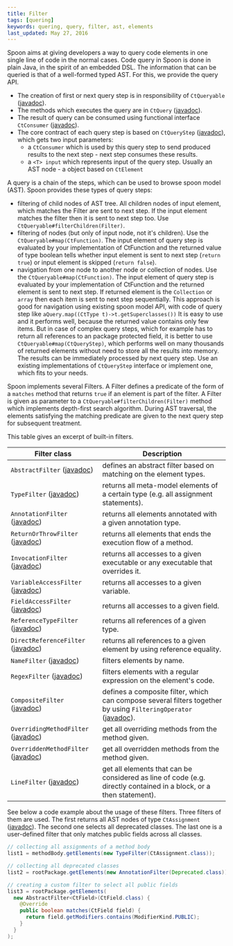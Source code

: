 ```yaml
---
title: Filter
tags: [quering]
keywords: quering, query, filter, ast, elements
last_updated: May 27, 2016
---
```


Spoon aims at giving developers a way to query code elements in 
one single line of code in the normal cases. Code query in Spoon 
is done in plain Java, in the spirit of an embedded DSL.
The information that can be queried is that of a well-formed typed AST.
For this, we provide the query API. 
* The creation of first or next query step is in responsibility of `CtQueryable` ([javadoc](http://spoon.gforge.inria.fr/mvnsites/spoon-core/apidocs/spoon/reflect/visitor/chain/CtQueryable.html)).
* The methods which executes the query are in `CtQuery` 
([javadoc](http://spoon.gforge.inria.fr/mvnsites/spoon-core/apidocs/spoon/reflect/visitor/chain/CtQuery.html)).
* The result of query can be consumed using functional interface `CtConsumer` ([javadoc](http://spoon.gforge.inria.fr/mvnsites/spoon-core/apidocs/spoon/reflect/visitor/chain/CtConsumer.html)).
* The core contract of each query step is based on `CtQueryStep` 
([javadoc](http://spoon.gforge.inria.fr/mvnsites/spoon-core/apidocs/spoon/reflect/visitor/chain/CtQueryStep.html)), 
which gets two input parameters:
  * a `CtConsumer` which is used by this query step to send produced results to the next step - next step consumes these results.
  * a `<T> input` which represents input of the query step. Usually an AST node - a object based on `CtElement` 

A query is a chain of the steps, which can be used to browse spoon model (AST). Spoon provides these types of query steps:
* filtering of child nodes of AST tree. All children nodes of input element, which matches the Filter are sent to next step. If the input element matches the filter then it is sent to next step too. Use `CtQueryable#filterChildren(Filter)`.
* filtering of nodes (but only of input node, not it's children). Use the `CtQueryable#map(CtFunction)`. 
The input element of query step is evaluated by your implementation of CtFunction 
and the returned value of type boolean tells whether input element 
is sent to next step (`return true`) or input element is skipped (`return false`).
* navigation from one node to another node or collection of nodes. 
Use the `CtQueryable#map(CtFunction)`. The input element of query step is evaluated 
by your implementation of CtFunction and the returned element is sent to next step. 
If returned element is the `Collection` or `array` then each item is sent to next step sequentially. 
This approach is good for navigation using existing spoon model API, 
with code of query step like `aQuery.map((CtType t)->t.getSuperclasses())` 
It is easy to use and it performs well, because the returned value contains only few items. 
But in case of complex query steps, 
which for example has to return all references to an package protected field, 
it is better to use `CtQueryable#map(CtQueryStep)`, 
which performs well on many thousands of returned elements without need to store all the results into memory. 
The results can be immediately processed by next query step. 
Use an existing implementations of `CtQueryStep` interface or implement one, which fits to your needs.

Spoon implements several Filters. 
A Filter defines a predicate of the form of a `matches` method that 
returns `true` if an element is part of the filter.
A Filter is given as parameter to a `CtQueryable#filterChildren(Filter)` method which implements depth-first search algorithm.
During AST traversal, the elements satisfying the matching predicate are 
given to the next query step for subsequent treatment.

This table gives an excerpt of built-in filters.

Filter class | Description
-------------|------------
`AbstractFilter` ([javadoc](http://spoon.gforge.inria.fr/mvnsites/spoon-core/apidocs/spoon/reflect/visitor/filter/AbstractFilter.html)) | defines an abstract filter based on matching on the element types.
`TypeFilter` ([javadoc](http://spoon.gforge.inria.fr/mvnsites/spoon-core/apidocs/spoon/reflect/visitor/filter/TypeFilter.html)) | returns all meta-model elements of a certain type (e.g. all assignment statements).
`AnnotationFilter` ([javadoc](http://spoon.gforge.inria.fr/mvnsites/spoon-core/apidocs/spoon/reflect/visitor/filter/AnnotationFilter.html)) | returns all elements annotated with a given annotation type.
`ReturnOrThrowFilter` ([javadoc](http://spoon.gforge.inria.fr/mvnsites/spoon-core/apidocs/spoon/reflect/visitor/filter/ReturnOrThrowFilter.html)) | returns all elements that ends the execution flow of a method.
`InvocationFilter` ([javadoc](http://spoon.gforge.inria.fr/mvnsites/spoon-core/apidocs/spoon/reflect/visitor/filter/InvocationFilter.html)) | returns all accesses to a given executable or any executable that overrides it.
`VariableAccessFilter` ([javadoc](http://spoon.gforge.inria.fr/mvnsites/spoon-core/apidocs/spoon/reflect/visitor/filter/VariableAccessFilter.html)) | returns all accesses to a given variable.
`FieldAccessFilter` ([javadoc](http://spoon.gforge.inria.fr/mvnsites/spoon-core/apidocs/spoon/reflect/visitor/filter/FieldAccessFilter.html)) | returns all accesses to a given field.
`ReferenceTypeFilter` ([javadoc](http://spoon.gforge.inria.fr/mvnsites/spoon-core/apidocs/spoon/reflect/visitor/filter/ReferenceTypeFilter.html)) | returns all references of a given type.
`DirectReferenceFilter` ([javadoc](http://spoon.gforge.inria.fr/mvnsites/spoon-core/apidocs/spoon/reflect/visitor/filter/DirectReferenceFilter.html)) | returns all references to a given element by using reference equality.
`NameFilter` ([javadoc](http://spoon.gforge.inria.fr/mvnsites/spoon-core/apidocs/spoon/reflect/visitor/filter/NameFilter.html)) | filters elements by name.
`RegexFilter` ([javadoc](http://spoon.gforge.inria.fr/mvnsites/spoon-core/apidocs/spoon/reflect/visitor/filter/RegexFilter.html)) | filters elements with a regular expression on the element's code.
`CompositeFilter` ([javadoc](http://spoon.gforge.inria.fr/mvnsites/spoon-core/apidocs/spoon/reflect/visitor/filter/CompositeFilter.html)) | defines a composite filter, which can compose several filters together by using `FilteringOperator` ([javadoc](http://spoon.gforge.inria.fr/mvnsites/spoon-core/apidocs/spoon/reflect/visitor/filter/FilteringOperator.html)).
`OverridingMethodFilter` ([javadoc](http://spoon.gforge.inria.fr/mvnsites/spoon-core/apidocs/spoon/reflect/visitor/filter/OverridingMethodFilter.html)) | get all overriding methods from the method given.
`OverriddenMethodFilter` ([javadoc](http://spoon.gforge.inria.fr/mvnsites/spoon-core/apidocs/spoon/reflect/visitor/filter/OverriddenMethodFilter.html)) | get all overridden methods from the method given.
`LineFilter` ([javadoc](http://spoon.gforge.inria.fr/mvnsites/spoon-core/apidocs/spoon/reflect/visitor/filter/LineFilter.html)) | get all elements that can be considered as line of code (e.g. directly contained in a block, or a then statement).

See below a code example about the usage of these filters. Three filters of 
them are used. The first returns all AST nodes of type `CtAssignment` ([javadoc](http://spoon.gforge.inria.fr/mvnsites/spoon-core/apidocs/spoon/reflect/code/CtAssignment.html)).
The second one selects all deprecated classes. The last one is a user-defined 
filter that only matches public fields across all classes.

```java
// collecting all assignments of a method body
list1 = methodBody.getElements(new TypeFilter(CtAssignment.class));

// collecting all deprecated classes
list2 = rootPackage.getElements(new AnnotationFilter(Deprecated.class));

// creating a custom filter to select all public fields
list3 = rootPackage.getElements(
  new AbstractFilter<CtField>(CtField.class) {
    @Override
    public boolean matches(CtField field) {
      return field.getModifiers.contains(ModifierKind.PUBLIC);
    }
  }
);
```